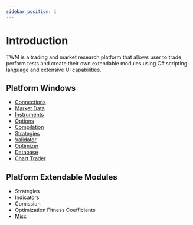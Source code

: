 ```yaml
---
sidebar_position: 1
---
```


# Introduction

TWM is a trading and market research platform that allows user to trade, perform tests and create their own extendable modules using C# scripting language and extensive UI capabilities.

## Platform Windows

- [Connections](platform/connections)
- [Market Data](platform/market-data)
- [Instruments](platform/instruments)
- [Options](platform/options)
- [Compilation](platform/compilation)
- [Strategies](platform/strategies)
- [Validator](platform/validator)
- [Optimizer](platform/optimizer)
- [Database](platform/database)
- [Chart Trader](platform/charttrader)


## Platform Extendable Modules

- Strategies
- Indicators
- Comission
- Optimization Fitness Coefficients
- [Misc](code/misc)